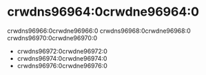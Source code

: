 # crwdns96964:0crwdne96964:0

crwdns96966:0crwdne96966:0 crwdns96968:0crwdne96968:0 crwdns96970:0crwdne96970:0

* crwdns96972:0crwdne96972:0
* crwdns96974:0crwdne96974:0
* crwdns96976:0crwdne96976:0
